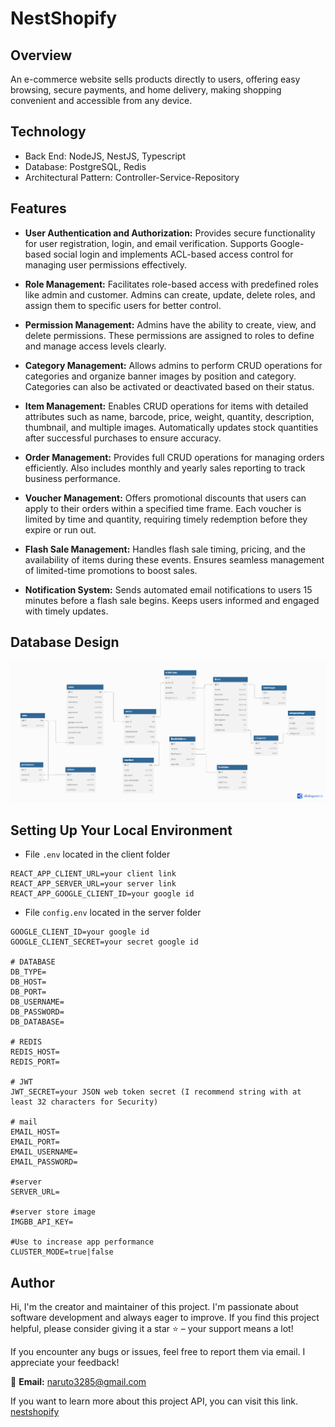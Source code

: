 # NestShopify
    
## Overview
An e-commerce website sells products directly to users, offering easy browsing, secure payments, and home delivery, making shopping convenient and accessible from any device.

## Technology
- Back End: NodeJS, NestJS, Typescript
- Database: PostgreSQL, Redis
- Architectural Pattern: Controller-Service-Repository


## Features
- **User Authentication and Authorization:**
Provides secure functionality for user registration, login, and email verification. Supports Google-based social login and implements ACL-based access control for managing user permissions effectively.

- **Role Management:**
Facilitates role-based access with predefined roles like admin and customer. Admins can create, update, delete roles, and assign them to specific users for better control.

- **Permission Management:**
Admins have the ability to create, view, and delete permissions. These permissions are assigned to roles to define and manage access levels clearly.

- **Category Management:**
Allows admins to perform CRUD operations for categories and organize banner images by position and category. Categories can also be activated or deactivated based on their status.

- **Item Management:**
Enables CRUD operations for items with detailed attributes such as name, barcode, price, weight, quantity, description, thumbnail, and multiple images. Automatically updates stock quantities after successful purchases to ensure accuracy.

- **Order Management:**
Provides full CRUD operations for managing orders efficiently. Also includes monthly and yearly sales reporting to track business performance.

- **Voucher Management:**
Offers promotional discounts that users can apply to their orders within a specified time frame. Each voucher is limited by time and quantity, requiring timely redemption before they expire or run out.

- **Flash Sale Management:**
Handles flash sale timing, pricing, and the availability of items during these events. Ensures seamless management of limited-time promotions to boost sales.

- **Notification System:**
Sends automated email notifications to users 15 minutes before a flash sale begins. Keeps users informed and engaged with timely updates.


## Database Design
![alt text](database_design.png)

## Setting Up Your Local Environment 
- File `.env` located in the client folder
```
REACT_APP_CLIENT_URL=your client link
REACT_APP_SERVER_URL=your server link 
REACT_APP_GOOGLE_CLIENT_ID=your google id
```

- File `config.env` located in the server folder

```
GOOGLE_CLIENT_ID=your google id
GOOGLE_CLIENT_SECRET=your secret google id

# DATABASE
DB_TYPE=
DB_HOST=
DB_PORT=
DB_USERNAME=
DB_PASSWORD=
DB_DATABASE=

# REDIS
REDIS_HOST=
REDIS_PORT=

# JWT
JWT_SECRET=your JSON web token secret (I recommend string with at least 32 characters for Security)

# mail
EMAIL_HOST=
EMAIL_PORT=
EMAIL_USERNAME=
EMAIL_PASSWORD=

#server
SERVER_URL=

#server store image
IMGBB_API_KEY=

#Use to increase app performance
CLUSTER_MODE=true|false

```
## Author

Hi, I'm the creator and maintainer of this project. I'm passionate about software development and always eager to improve. If you find this project helpful, please consider giving it a star ⭐ – your support means a lot!  

If you encounter any bugs or issues, feel free to report them via email. I appreciate your feedback!  

📧 **Email:** naruto3285@gmail.com

If you want to learn more about this project API, you can visit this link.
<a href="https://documenter.getpostman.com/view/19507372/2sA3kbfHgq#186c0ec4-0ef7-4976-ab7c-4360295bde63">nestshopify</a>
